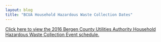 ```yaml
---
layout: blog
title: "BCUA Household Hazardous Waste Collection Dates"
---
```


[Click here to view the 2016 Bergen County Utilities Authority Household Hazardous Waste Collection Event schedule.](https://storage.googleapis.com/static.rutherford-nj.com/public-works/Posts/Household%20Hazardous.pdf)  

